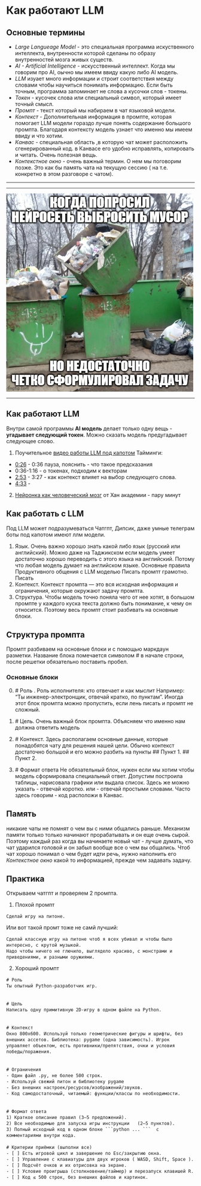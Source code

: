 
# Как работают LLM 
## Основные термины

* *Large Langueage Model* - это специальная программа искуственного интеллекта, внутренности которой сделаны по образу внутренностей мозга живых существ.  
* *AI - Artificial Intelligence* - искусственный интеллект. Когда мы говорим про AI, оычно мы имеем ввиду какую либо AI модель. 
* *LLM* изуает много информации и строит соответствия между словами чтобы научиться понимать информацию. Если быть точным, программа запоминает не слова а кусочки слов - токены.  
* *Токен* - кусочек слова или специальный символ, который имеет точный смысл.  
* *Промпт* - текст который мы набираем в чат языковой модели. 
* *Контекст* - Дополнительная информация в промпте, которая помогает LLM модели гораздо лучше понять содержание большого промпта. Благодаря контексту модель узнает что именно мы имеем ввиду и что хотим.  
* *Канвас* - специальная область ,в которую чат может расположить сгенерированный код. в Канвасе его удобно исправлять, копировать и читать. Очень полезная вещь. 
* *Контекстное окно* - очень важный термин. О нем мы поговорим позже. Это как бы память чата на текущую сессию ( на т.е. конкретно в этом разговоре с чатом).  
* ** 

---

   ![ПлохойПромпт](bad_promt.webp)
 
---
   
## Как работают LLM  

Внутри самой программы **AI модель** делает только одну вещь - **угадывает следующий токен**. Можно сказать модель предугадывает следующее слово.   
1. Поучительное [видео работы LLM под капотом](https://www.youtube.com/watch?v=eMlx5fFNoYc) 
 Тайминги: 
* [0:26](https://youtu.be/eMlx5fFNoYc?t=30) - 0:36 пауза, пояснить - что такое предсказания 
* 0:36-1:16 - о токенах, подходим к векторам
* [2:53](https://youtu.be/eMlx5fFNoYc?t=173) - 3:27 - как контекст влияет на выбор следующего слова. 
* [4:33](https://youtu.be/eMlx5fFNoYc?t=273) - 
2. [Нейронка как человеческий мозг](https://youtu.be/JrXazCEACVo?t=21) от Хан академии - пару минут

## Как работать с LLM 
Под LLM может подразумеваться Чатгпт, Дипсик, даже умные телеграм боты под капотом имеют ллм модели.
1. Язык.
   Очень важно хорошо знать какой либо язык (русский или английский). Можно даже на Таджикском если модель умеет достаточно хорошо переводить с этого языка на английский. Потому что любая модель думает на английском языке. 
Основные правила Продуктивного общения с LLM моделью Писать промпт грамотно. Писать 
2. Контекст.
   Контекст промпта — это вся исходная информация и ограничения, которые окружают задачу промпта.  
3. Структура.
   Чтобы модель точно поняла чего от нее хотят, в большом промпте у каждого куска текста должно быть понимание, к чему он относится. Поэтому весь промпт стоит разбивать на основные блоки.

## Структура промпта
Промпт разбиваем на  основные блоки и с помощью маркдаун разметки.
Название блока помечается символом # в начале строки, после решетки обязательно поставить пробел. 
### Основные блоки 
0. \# Роль .
   Роль исполнителя: кто отвечает и как мыслит Например: “Ты инженер-электронщик, отвечай кратко, по пунктам”. Иногда этот блок промпта можно пропустить, если лень писать и промпт не сложный.

1. \# Цель.
   Очень важный блок промпта. Объясняем что именно нам должна ответить модель

2. \# Контекст.
   Здесь располагаем основные данные, которые понадобятся чату для решения нашей цели. 
   Обычно контекст достаточно большой и его можно разбить на пункты
   \## Пункт 1.
   \## Пункт 2.

4. \# Формат ответа
   Не обязательный блок, нужен если мы хотим чтобы модель сформировала специальный ответ. Допустим построила таблицы, нарисовала графики или выдала список.
   Здесь же можно указать - отвечай коротко. или - отвечай простыми словами. 
   Часто здесь говорим - код расположи в Канвас.

## Память 
никакие чаты не помнят о чем вы с ними общались раньше. 
Механизм памяти только только начинают прорабатывать и он еще очень сырой. Поэтому каждый раз когда вы начинаете новый чат - лучше думать, что чат ударился головой и он забыл вообще все о чем вы общались.
Чтоб чат хорошо понимал о чем будет идти речь, нужно наполнить его *Контекстное окно* какой то информацией, прежде чем задавать задачу. 

## Практика 
Открываем чатгпт и проверяем 2 промпта. 
1. Плохой промпт 
```
Сделай игру на питоне.
```
Или вот такой промт тоже не самй лучший:
```
Сделай классную игру на питоне чтоб я всех убивал и чтобы было интересно, с крутой музыкой.
Надо чтобы ничего не глючило, выглядело красиво, с монстрами и приведениями, и разными оружиями.
```
2. Хороший промпт 
```
# Роль
Ты опытный Python‑разработчик игр.


# Цель
Написать одну примитивную 2D‑игру в одном файле на Python.


# Контекст
Окно 800x600. Используй только геометрические фигуры и шрифты, без внешних ассетов. Библиотека: pygame (одна зависимость). Игрок управляет объектом, есть противники/препятствия, очки и условия победы/поражения.


# Ограничения
- Один файл .py, не более 500 строк.
- Используй свежий питон и библиотеку pygame 
- Без внешних настроек/ресурсов/изображений/звуков.
- Код самодостаточный, читаемый: функции/классы по необходимости.


# Формат ответа
1) Краткое описание правил (3–5 предложений).
2) Все необходимые для запуска игры инструкции   (2–5 пунктов).
3) Полный исходный код в одном блоке ```python ... ```  с комментариями внутри кода.

# Критерии приёмки (выполни все)
- [ ] Есть игровой цикл и завершение по Esc/закрытию окна.
- [ ] Управление с клавиатуры для двух игроков ( WASD, Shift, Space ).
- [ ] Подсчёт очков и их отрисовка на экране.
- [ ] Условие проигрыша (столкновение/таймер) и перезапуск клавишей R.
- [ ] Код ≤ 500 строк, без внешних файлов и картинок.
```
